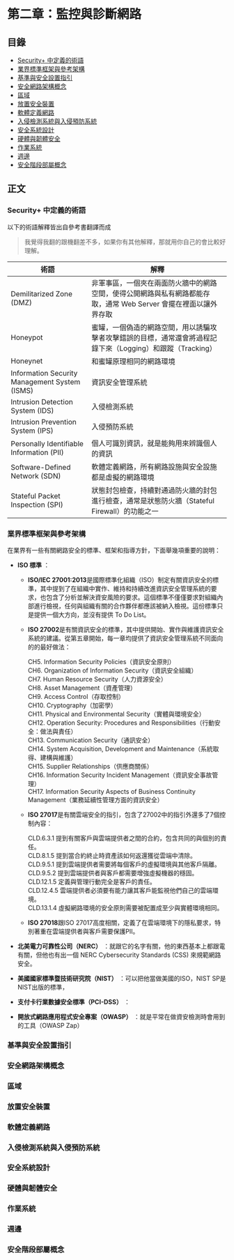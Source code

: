 # 第二章：監控與診斷網路

## 目錄

- [Security+ 中定義的術語](#security+-中定義的術語)
- [業界標準框架與參考架構](#業界標準框架與參考架構)
- [基準與安全設置指引](#基準與安全設置指引)
- [安全網路架構概念](#安全網路架構概念)
- [區域](#區域)
- [放置安全裝置](#放置安全裝置)
- [軟體定義網路](#軟體定義網路)
- [入侵檢測系統與入侵預防系統](#入侵檢測系統與入侵預防系統)
- [安全系統設計](#安全系統設計)
- [硬體與韌體安全](#硬體與韌體安全)
- [作業系統](#作業系統)
- [週邊](#週邊)
- [安全階段部屬概念](#安全階段部屬概念)

## 正文

### Security+ 中定義的術語

以下的術語解釋皆出自參考書翻譯而成

> 我覺得我翻的跟機翻差不多，如果你有其他解釋，那就用你自己的會比較好理解。

| 術語                                          | 解釋                                                                                                             |
| --------------------------------------------- | ---------------------------------------------------------------------------------------------------------------- |
| Demilitarized Zone (DMZ)                      | 非軍事區，一個夾在兩面防火牆中的網路空間，使得公開網路與私有網路都能存取，通常 Web Server 會擺在裡面以讓外界存取 |
| Honeypot                                      | 蜜罐，一個偽造的網路空間，用以誘騙攻擊者攻擊錯誤的目標，通常還會將過程記錄下來（Logging）和跟蹤（Tracking）      |
| Honeynet                                      | 和蜜罐原理相同的網路環境                                                                                         |
| Information Security Management System (ISMS) | 資訊安全管理系統                                                                                                 |
| Intrusion Detection System (IDS)              | 入侵檢測系統                                                                                                     |
| Intrusion Prevention System (IPS)             | 入侵預防系統                                                                                                     |
| Personally Identifiable Information (PII)     | 個人可識別資訊，就是能夠用來辨識個人的資訊                                                                       |
| Software-Defined Network (SDN)                | 軟體定義網路，所有網路設施與安全設施都是虛擬的網路環境                                                           |
| Stateful Packet Inspection (SPI)              | 狀態封包檢查，持續對通過防火牆的封包進行檢查，通常是狀態防火牆（Stateful Firewall）的功能之一                    |

### 業界標準框架與參考架構

在業界有一些有關網路安全的標準、框架和指導方針，下面舉幾項重要的說明：

- **ISO 標準** ：

  - **ISO/IEC 27001:2013**是國際標準化組織（ISO）制定有關資訊安全的標準，其中提到了在組織中實作、維持和持續改進資訊安全管理系統的要求，也包含了分析並解決資安風險的要求。這個標準不僅僅要求對組織內部進行檢視，任何與組織有關的合作夥伴都應該被納入檢視。這份標準只是提供一個大方向，並沒有提供 To Do List。
  - **ISO 27002**是有關資訊安全的標準，其中提供開始、實作與維護資訊安全系統的建議。從第五章開始，每一章均提供了資訊安全管理系統不同面向的的最好做法：

    CH5. Information Security Policies（資訊安全原則）  
    CH6. Organization of Information Security（資訊安全組織）  
    CH7. Human Resource Security（人力資源安全）  
    CH8. Asset Management（資產管理）  
    CH9. Access Control（存取控制）  
    CH10. Cryptography（加密學）  
    CH11. Physical and Environmental Security（實體與環境安全）  
    CH12. Operation Security: Procedures and Responsibilities（行動安全：做法與責任）  
    CH13. Communication Security（通訊安全）  
    CH14. System Acquisition, Development and Maintenance（系統取得、建構與維護）  
    CH15. Supplier Relationships（供應商關係）  
    CH16. Information Security Incident Management（資訊安全事故管理）  
    CH17. Information Security Aspects of Business Continuity Management（業務延續性管理方面的資訊安全）

  - **ISO 27017**是有關雲端安全的指引，包含了27002中的指引外還多了7個控制內容：

    CLD.6.3.1 提到有關客戶與雲端提供者之間的合約，包含共同的與個別的責任。  
    CLD.8.1.5 提到當合約終止時資產該如何返還獲從雲端中清除。  
    CLD.9.5.1 提到雲端提供者需要將每個客戶的虛擬環境與其他客戶隔離。  
    CLD.9.5.2 提到雲端提供者與客戶都需要增強虛擬機器的穩固。  
    CLD.12.1.5 定義與管理行動完全是客戶的責任。  
    CLD.12.4.5 雲端提供者必須要有能力讓其客戶能監視他們自己的雲端環境。  
    CLD.13.1.4 虛擬網路環境的安全原則需要被配置成至少與實體環境相同。  

  - **ISO 27018**跟ISO 27017高度相關，定義了在雲端環境下的隱私要求，特別著重在雲端提供者與客戶需要保護PII。

- **北美電力可靠性公司（NERC）** ：就跟它的名字有關，他的東西基本上都跟電有關，但他也有出一個 NERC Cybersecurity Standards (CSS) 來規範網路安全。

- **美國國家標準暨技術研究院（NIST）** ：可以把他當做美國的ISO，NIST SP是NIST出版的標準，

- **支付卡行業數據安全標準（PCI-DSS）** ：

- **開放式網路應用程式安全專案（OWASP）** ：就是平常在做資安檢測時會用到的工具（OWASP Zap）

### 基準與安全設置指引

### 安全網路架構概念

### 區域

### 放置安全裝置

### 軟體定義網路

### 入侵檢測系統與入侵預防系統

### 安全系統設計

### 硬體與韌體安全

### 作業系統

### 週邊

### 安全階段部屬概念
